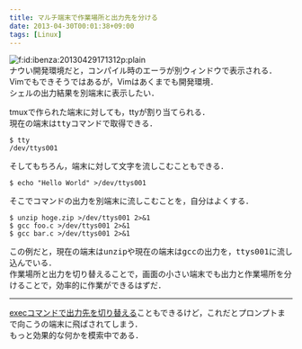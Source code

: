 ```yaml
---
title: マルチ端末で作業場所と出力先を分ける
date: 2013-04-30T00:01:38+09:00
tags: [Linux]
---
```


<span itemscope itemtype="http://schema.org/Photograph"><img src="/2013/04/30/20130429171312.png" alt="f:id:ibenza:20130429171312p:plain" title="f:id:ibenza:20130429171312p:plain" class="hatena-fotolife" itemprop="image"></span>  
ナウい開発環境だと，コンパイル時のエーラが別ウィンドウで表示される．  
Vimでもできそうではあるが，Vimはあくまでも開発環境．  
シェルの出力結果を別端末に表示したい．

tmuxで作られた端末に対しても，ttyが割り当てられる．  
現在の端末は<span style="font-family:monospace">tty</span>コマンドで取得できる．

```
$ tty
/dev/ttys001
```

そしてもちろん，端末に対して文字を流しこむこともできる．

```
$ echo "Hello World" >/dev/ttys001
```

そこでコマンドの出力を別端末に流しこむことを，自分はよくする．

```
$ unzip hoge.zip >/dev/ttys001 2>&1
$ gcc foo.c >/dev/ttys001 2>&1
$ gcc bar.c >/dev/ttys001 2>&1
```

この例だと，現在の端末は<span style="font-family:monospace">unzip</span>や現在の端末は<span style="font-family:monospace">gcc</span>の出力を，<span style="font-family:monospace">ttys001</span>に流し込んでいる．  
作業場所と出力を切り替えることで，画面の小さい端末でも出力と作業場所を分けることで，効率的に作業ができるはずだ．



* * *

  
[execコマンドで出力先を切り替える](http://linux.just4fun.biz/逆引きシェルスクリプト/設定でstdout,stderrの出力先をファイルにする.html)こともできるけど，これだとプロンプトまで向こうの端末に飛ばされてしまう．  
もっと効果的な何かを模索中である．
